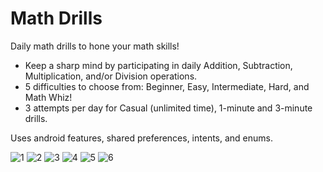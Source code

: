 # Math Drills
Daily math drills to hone your math skills!

- Keep a sharp mind by participating in daily Addition, Subtraction, Multiplication, and/or Division operations.
- 5 difficulties to choose from: Beginner, Easy, Intermediate, Hard, and Math Whiz!
- 3 attempts per day for Casual (unlimited time), 1-minute and 3-minute drills.

Uses android features, shared preferences, intents, and enums.

![1](https://github.com/emjheypb/Math-Drills/assets/11970136/e5a0d208-6157-46f5-bb7b-8ea2c646cafa)
![2](https://github.com/emjheypb/Math-Drills/assets/11970136/433bfd41-a352-45ba-b29f-f817f8a7d833)
![3](https://github.com/emjheypb/Math-Drills/assets/11970136/a098cc2b-b4b1-40a4-8819-f7063a23d844)
![4](https://github.com/emjheypb/Math-Drills/assets/11970136/3738ba09-60d1-403a-9c07-5aa1a3ebe59e)
![5](https://github.com/emjheypb/Math-Drills/assets/11970136/4f1ac047-a379-473b-a9a8-6c6c46a47e91)
![6](https://github.com/emjheypb/Math-Drills/assets/11970136/5e381aaf-849b-42d1-81c7-3993916b2127)
